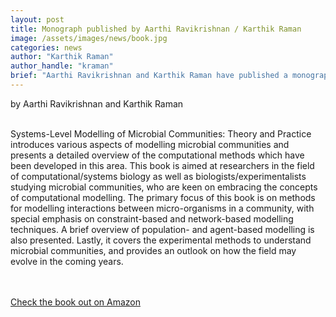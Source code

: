 ```yaml
---
layout: post
title: Monograph published by Aarthi Ravikrishnan / Karthik Raman
image: /assets/images/news/book.jpg
categories: news
author: "Karthik Raman"
author_handle: "kraman"
brief: "Aarthi Ravikrishnan and Karthik Raman have published a monograph (CRC Press Focus Computational Biology Series) titled 'Systems-Level Modelling of Microbial Communities: Theory and Practice'"
---
```

by Aarthi Ravikrishnan and Karthik Raman

<br>Systems-Level Modelling of Microbial Communities: Theory and Practice introduces various aspects of modelling microbial communities and presents a detailed overview of the computational methods which have been developed in this area. This book is aimed at researchers in the field of computational/systems biology as well as biologists/experimentalists studying microbial communities, who are keen on embracing the concepts of computational modelling. The primary focus of this book is on methods for modelling interactions between micro-organisms in a community, with special emphasis on constraint-based and network-based modelling techniques. A brief overview of population- and agent-based modelling is also presented. Lastly, it covers the experimental methods to understand microbial communities, and provides an outlook on how the field may evolve in the coming years.
<br>
<br>
<br>
<p><a href="https://www.amazon.com/Systems-Level-Modelling-Microbial-Communities-Computational/dp/113859671X">Check the book out on Amazon</a></p>

 

